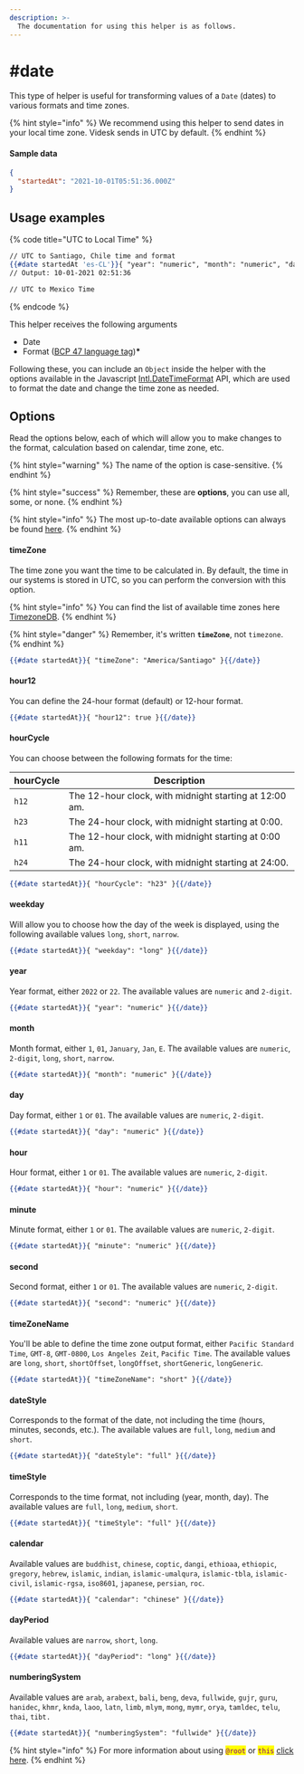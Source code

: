 ```yaml
---
description: >-
  The documentation for using this helper is as follows.
---
```


# #date

This type of helper is useful for transforming values of a `Date` (dates) to various formats and time zones.

{% hint style="info" %}
We recommend using this helper to send dates in your local time zone. Videsk sends in UTC by default.
{% endhint %}

#### Sample data

```json
{
  "startedAt": "2021-10-01T05:51:36.000Z"
}
```

## Usage examples

{% code title="UTC to Local Time" %}
```handlebars
// UTC to Santiago, Chile time and format
{{#date startedAt 'es-CL'}}{ "year": "numeric", "month": "numeric", "day": "numeric", "hour": "numeric", "minute": "numeric", "second": "numeric", "timeZone": "America/Santiago" }{{/date}}
// Output: 10-01-2021 02:51:36

// UTC to Mexico Time
```
{% endcode %}

This helper receives the following arguments

* Date
* Format ([BCP 47 language tag](https://www.techonthenet.com/js/language\_tags.php))**\***

Following these, you can include an `Object` inside the helper with the options available in the Javascript [Intl.DateTimeFormat](https://developer.mozilla.org/en-US/docs/Web/JavaScript/Reference/Global\_Objects/Intl/DateTimeFormat/DateTimeFormat) API, which are used to format the date and change the time zone as needed.

## Options

Read the options below, each of which will allow you to make changes to the format, calculation based on calendar, time zone, etc.

{% hint style="warning" %}
The name of the option is case-sensitive.
{% endhint %}

{% hint style="success" %}
Remember, these are **options**, you can use all, some, or none.
{% endhint %}

{% hint style="info" %}
The most up-to-date available options can always be found [here](https://developer.mozilla.org/en-US/docs/Web/JavaScript/Reference/Global\_Objects/Intl/DateTimeFormat/DateTimeFormat).
{% endhint %}

#### timeZone

The time zone you want the time to be calculated in. By default, the time in our systems is stored in UTC, so you can perform the conversion with this option.

{% hint style="info" %}
You can find the list of available time zones here [TimezoneDB](https://timezonedb.com/time-zones).
{% endhint %}

{% hint style="danger" %}
Remember, it's written **`timeZone`**, not `timezone`.
{% endhint %}

```handlebars
{{#date startedAt}}{ "timeZone": "America/Santiago" }{{/date}}
```

#### hour12

You can define the 24-hour format (default) or 12-hour format.

```handlebars
{{#date startedAt}}{ "hour12": true }{{/date}}
```

#### hourCycle

You can choose between the following formats for the time:

| hourCycle | Description |
| --------- | ------------------------------------------------------------------ |
| `h12` | The 12-hour clock, with midnight starting at 12:00 am. |
| `h23` | The 24-hour clock, with midnight starting at 0:00. |
| `h11` | The 12-hour clock, with midnight starting at 0:00 am. |
| `h24` | The 24-hour clock, with midnight starting at 24:00. |

```handlebars
{{#date startedAt}}{ "hourCycle": "h23" }{{/date}}
```

#### weekday

Will allow you to choose how the day of the week is displayed, using the following available values `long`, `short`, `narrow`.

```handlebars
{{#date startedAt}}{ "weekday": "long" }{{/date}}
```

#### year

Year format, either `2022` or `22`. The available values are `numeric` and `2-digit`.

```handlebars
{{#date startedAt}}{ "year": "numeric" }{{/date}}
```

#### month

Month format, either `1`, `01`, `January`, `Jan`, `E`. The available values are `numeric`, `2-digit`, `long`, `short`, `narrow`.

```handlebars
{{#date startedAt}}{ "month": "numeric" }{{/date}}
```

#### day

Day format, either `1` or `01`. The available values are `numeric`, `2-digit`.

```handlebars
{{#date startedAt}}{ "day": "numeric" }{{/date}}
```

#### hour

Hour format, either `1` or `01`. The available values are `numeric`, `2-digit`.

```handlebars
{{#date startedAt}}{ "hour": "numeric" }{{/date}}
```

#### minute

Minute format, either `1` or `01`. The available values are `numeric`, `2-digit`.

```handlebars
{{#date startedAt}}{ "minute": "numeric" }{{/date}}
```

#### second

Second format, either `1` or `01`. The available values are `numeric`, `2-digit`.

```handlebars
{{#date startedAt}}{ "second": "numeric" }{{/date}}
```

#### timeZoneName

You'll be able to define the time zone output format, either `Pacific Standard Time`, `GMT-8`, `GMT-0800`, `Los Angeles Zeit`, `Pacific Time`. The available values are `long`, `short`, `shortOffset`, `longOffset`, `shortGeneric`, `longGeneric`.

```handlebars
{{#date startedAt}}{ "timeZoneName": "short" }{{/date}}
```

#### dateStyle

Corresponds to the format of the date, not including the time (hours, minutes, seconds, etc.). The available values are `full`, `long`, `medium` and `short`.

```handlebars
{{#date startedAt}}{ "dateStyle": "full" }{{/date}}
```

#### timeStyle

Corresponds to the time format, not including (year, month, day). The available values are `full`, `long`, `medium`, `short`.

```handlebars
{{#date startedAt}}{ "timeStyle": "full" }{{/date}}
```

#### calendar

Available values are `buddhist`, `chinese`, `coptic`, `dangi`, `ethioaa`, `ethiopic`, `gregory`, `hebrew`, `islamic`, `indian`, `islamic-umalqura`, `islamic-tbla`, `islamic-civil`, `islamic-rgsa`, `iso8601`, `japanese`, `persian`, `roc`.

```handlebars
{{#date startedAt}}{ "calendar": "chinese" }{{/date}}
```

#### dayPeriod

Available values are `narrow`, `short`, `long`.

```handlebars
{{#date startedAt}}{ "dayPeriod": "long" }{{/date}}
```

#### numberingSystem

Available values are `arab`, `arabext`, `bali`, `beng`, `deva`, `fullwide`, `gujr`, `guru`, `hanidec`, `khmr`, `knda`, `laoo`, `latn`, `limb`, `mlym`, `mong`, `mymr`, `orya`, `tamldec`, `telu`, `thai`, `tibt.`

```handlebars
{{#date startedAt}}{ "numberingSystem": "fullwide" }{{/date}}
```

{% hint style="info" %}
For more information about using <mark style="color:purple;">`@root`</mark> or <mark style="color:purple;">`this`</mark> [click here](../syntax.md#content-of-a-helper).
{% endhint %}